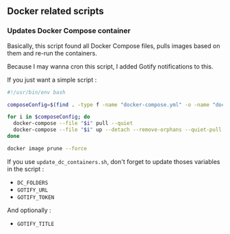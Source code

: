 ## Docker related scripts
### Updates Docker Compose container

Basically, this script found all Docker Compose files,
pulls images based on them and re-run the containers.

Because I may wanna cron this script,
I added Gotify notifications to this.

If you just want a simple script :
```bash
#!/usr/bin/env bash

composeConfig=$(find . -type f -name "docker-compose.yml" -o -name "docker-compose.yaml" | xargs echo)

for i in $composeConfig; do
  docker-compose --file "$i" pull --quiet
  docker-compose --file "$i" up --detach --remove-orphans --quiet-pull
done

docker image prune --force
```

If you use `update_dc_containers.sh`, 
don't forget to update thoses variables in the script :

* `DC_FOLDERS`
* `GOTIFY_URL`
* `GOTIFY_TOKEN`

And optionally :

* `GOTIFY_TITLE`

